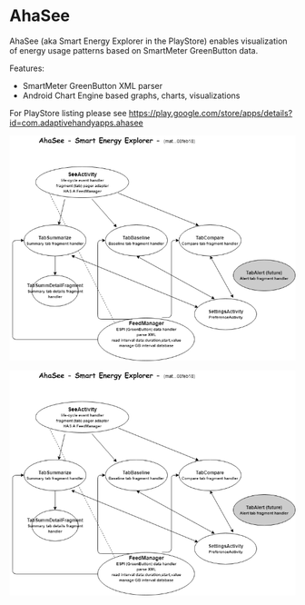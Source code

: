 # AhaSee
AhaSee (aka Smart Energy Explorer in the PlayStore) enables visualization of energy usage patterns based on SmartMeter GreenButton data.

Features: 
- SmartMeter GreenButton XML parser
- Android Chart Engine based graphs, charts, visualizations

For PlayStore listing please see https://play.google.com/store/apps/details?id=com.adaptivehandyapps.ahasee

![alt text](https://github.com/blu3crab/AhaSee/blob/master/AhaSeeOverviewDiagram.png)

![Screenshot](AhaSeeOverviewDiagram.png)
